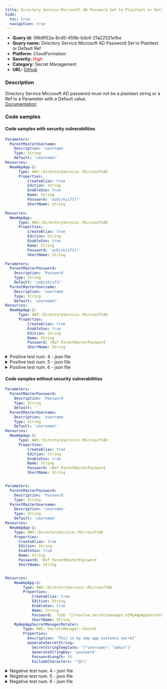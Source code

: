 ```yaml
---
title: Directory Service Microsoft AD Password Set to Plaintext or Default Ref
hide:
  toc: true
  navigation: true
---
```


<style>
  .highlight .hll {
    background-color: #ff171742;
  }
  .md-content {
    max-width: 1100px;
    margin: 0 auto;
  }
</style>

-   **Query id:** 06b9f52a-8cd5-459b-bdc6-21a22521e1be
-   **Query name:** Directory Service Microsoft AD Password Set to Plaintext or Default Ref
-   **Platform:** CloudFormation
-   **Severity:** <span style="color:#C00">High</span>
-   **Category:** Secret Management
-   **URL:** [Github](https://github.com/Checkmarx/kics/tree/master/assets/queries/cloudFormation/aws/directory_service_microsoft_ad_password_set_to_plaintext_or_default_ref)

### Description
Directory Service Microsoft AD password must not be a plaintext string or a Ref to a Parameter with a Default value.<br>
[Documentation](https://docs.aws.amazon.com/AWSCloudFormation/latest/UserGuide/aws-resource-directoryservice-microsoftad.html)

### Code samples
#### Code samples with security vulnerabilities
```yaml title="Positive test num. 1 - yaml file" hl_lines="14"
Parameters:
  ParentMasterUsername:
    Description: 'username'
    Type: String
    Default: 'username!'
Resources:
  NewAmpApp-2:
      Type: AWS::DirectoryService::MicrosoftAD
      Properties:
          CreateAlias: true
          Edition: String
          EnableSso: true
          Name: String
          Password: 'asDjskjs73!!'
          ShortName: String

```
```yaml title="Positive test num. 2 - yaml file" hl_lines="9"
Resources:
  NewAmpApp:
      Type: AWS::DirectoryService::MicrosoftAD
      Properties:
          CreateAlias: true
          Edition: String
          EnableSso: true
          Name: String
          Password: 'asDjskjs73!!'
          ShortName: String

```
```yaml title="Positive test num. 3 - yaml file" hl_lines="5"
Parameters:
  ParentMasterPassword:
    Description: 'Password'
    Type: String
    Default: 'asDjskjs73!'
  ParentMasterUsername:
    Description: 'username'
    Type: String
    Default: 'username!'
Resources:
  NewAmpApp-1:
      Type: AWS::DirectoryService::MicrosoftAD
      Properties:
          CreateAlias: true
          EnableSso: true
          Edition: String
          Name: String
          Password: !Ref ParentMasterPassword
          ShortName: String


```
<details><summary>Positive test num. 4 - json file</summary>

```json hl_lines="17"
{
  "Parameters": {
    "ParentMasterUsername": {
      "Description": "username",
      "Type": "String",
      "Default": "username!"
    }
  },
  "Resources": {
    "NewAmpApp-2": {
      "Type": "AWS::DirectoryService::MicrosoftAD",
      "Properties": {
        "CreateAlias": true,
        "Edition": "String",
        "EnableSso": true,
        "Name": "String",
        "Password": "asDjskjs73!!",
        "ShortName": "String"
      }
    }
  }
}

```
</details>
<details><summary>Positive test num. 5 - json file</summary>

```json hl_lines="11"
{
  "Resources": {
    "NewAmpApp": {
      "Type": "AWS::DirectoryService::MicrosoftAD",
      "Properties": {
        "ShortName": "String",
        "CreateAlias": true,
        "Edition": "String",
        "EnableSso": true,
        "Name": "String",
        "Password": "asDjskjs73!!"
      }
    }
  }
}

```
</details>
<details><summary>Positive test num. 6 - json file</summary>

```json hl_lines="5"
{
  "Parameters": {
    "ParentMasterPassword": {
      "Type": "String",
      "Default": "asDjskjs73!",
      "Description": "Password"
    },
    "ParentMasterUsername": {
      "Description": "username",
      "Type": "String",
      "Default": "username!"
    }
  },
  "Resources": {
    "NewAmpApp-1": {
      "Type": "AWS::DirectoryService::MicrosoftAD",
      "Properties": {
        "Edition": "String",
        "Name": "String",
        "Password": "ParentMasterPassword",
        "ShortName": "String",
        "CreateAlias": true,
        "EnableSso": true
      }
    }
  }
}

```
</details>


#### Code samples without security vulnerabilities
```yaml title="Negative test num. 1 - yaml file"
Parameters:
  ParentMasterPassword:
    Description: 'Password'
    Type: String
    Default: ''
  ParentMasterUsername:
    Description: 'username'
    Type: String
    Default: 'username!'
Resources:
  NewAmpApp-1:
      Type: AWS::DirectoryService::MicrosoftAD
      Properties:
          CreateAlias: true
          Edition: String
          EnableSso: true
          Name: String
          Password: !Ref ParentMasterPassword
          ShortName: String

```
```yaml title="Negative test num. 2 - yaml file"

Parameters:
  ParentMasterPassword:
    Description: 'Password'
    Type: String
  ParentMasterUsername:
    Description: 'username'
    Type: String
    Default: 'username'
Resources:
  NewAmpApp-1:
    Type: AWS::DirectoryService::MicrosoftAD
    Properties:
      CreateAlias: true
      Edition: String
      EnableSso: true
      Name: String
      Password: !Ref ParentMasterPassword
      ShortName: String

```
```yaml title="Negative test num. 3 - yaml file"

Resources:
    NewAmpApp-2:
        Type: AWS::DirectoryService::MicrosoftAD
        Properties:
            CreateAlias: true
            Edition: String
            EnableSso: true
            Name: String
            Password:  !Sub '{{resolve:secretsmanager:${MyAmpAppSecretManagerRotater}::password}}'
            ShortName: String
    MyAmpAppSecretManagerRotater:
        Type: AWS::SecretsManager::Secret
        Properties:
          Description: 'This is my amp app instance secret'
          GenerateSecretString:
            SecretStringTemplate: '{"username": "admin"}'
            GenerateStringKey: 'password'
            PasswordLength: 16
            ExcludeCharacters: '"@/\'

```
<details><summary>Negative test num. 4 - json file</summary>

```json
{
  "Parameters": {
    "ParentMasterPassword": {
      "Description": "Password",
      "Type": "String",
      "Default": ""
    },
    "ParentMasterUsername": {
      "Description": "username",
      "Type": "String",
      "Default": "username!"
    }
  },
  "Resources": {
    "NewAmpApp-1": {
      "Type": "AWS::DirectoryService::MicrosoftAD",
      "Properties": {
        "ShortName": "String",
        "CreateAlias": true,
        "Edition": "String",
        "EnableSso": true,
        "Name": "String",
        "Password": "ParentMasterPassword"
      }
    }
  }
}

```
</details>
<details><summary>Negative test num. 5 - json file</summary>

```json
{
  "Parameters": {
    "ParentMasterPassword": {
      "Description": "Password",
      "Type": "String"
    },
    "ParentMasterUsername": {
      "Type": "String",
      "Default": "username",
      "Description": "username"
    }
  },
  "Resources": {
    "NewAmpApp-1": {
      "Type": "AWS::DirectoryService::MicrosoftAD",
      "Properties": {
        "CreateAlias": true,
        "Edition": "String",
        "EnableSso": true,
        "Name": "String",
        "Password": "ParentMasterPassword",
        "ShortName": "String"
      }
    }
  }
}

```
</details>
<details><summary>Negative test num. 6 - json file</summary>

```json
{
  "Resources": {
    "NewAmpApp-2": {
      "Properties": {
        "CreateAlias": true,
        "Edition": "String",
        "EnableSso": true,
        "Name": "String",
        "Password": "{{resolve:secretsmanager:${MyAmpAppSecretManagerRotater}::password}}",
        "ShortName": "String"
      },
      "Type": "AWS::DirectoryService::MicrosoftAD"
    },
    "MyAmpAppSecretManagerRotater": {
      "Properties": {
        "Description": "This is my amp app instance secret",
        "GenerateSecretString": {
          "SecretStringTemplate": "{\"username\": \"admin\"}",
          "GenerateStringKey": "password",
          "PasswordLength": 16,
          "ExcludeCharacters": "\"@/\\"
        }
      },
      "Type": "AWS::SecretsManager::Secret"
    }
  }
}

```
</details>

